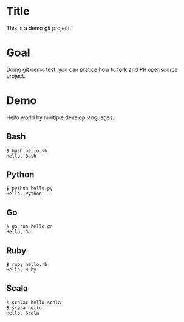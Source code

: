 # Title

This is a demo git project.

# Goal

Doing git demo test, you can pratice how to fork and PR opensource project.

# Demo

Hello world by multiple develop languages.

## Bash

```
$ bash hello.sh 
Hello, Bash
```

## Python

```
$ python hello.py 
Hello, Python
```

## Go

```
$ go run hello.go 
Hello, Go
```

## Ruby

```
$ ruby hello.rb 
Hello, Ruby
```

## Scala

```
$ scalac hello.scala
$ scala hello
Hello, Scala
```
